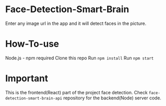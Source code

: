 # Face-Detection-Smart-Brain
Enter any image url in the app and it will detect faces in the picture.

# How-To-use
Node.js - npm required
Clone this repo
Run `npm install`
Run `npm start`

# Important
This is the frontend(React) part of the project face detection. Check `face-detection-smart-brain-api` repository for the backend(Node) server code.